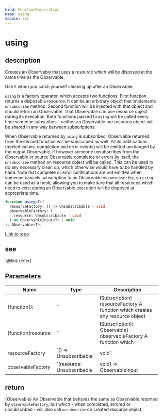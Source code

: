 ```yaml
---
kind: FunctionDeclaration
name: using
module: src
---
```


# using

## description

Creates an Observable that uses a resource which will be disposed at the same time as the Observable.

<span class="informal">Use it when you catch yourself cleaning up after an Observable.</span>

`using` is a factory operator, which accepts two functions. First function returns a disposable resource.
It can be an arbitrary object that implements `unsubscribe` method. Second function will be injected with
that object and should return an Observable. That Observable can use resource object during its execution.
Both functions passed to `using` will be called every time someone subscribes - neither an Observable nor
resource object will be shared in any way between subscriptions.

When Observable returned by `using` is subscribed, Observable returned from the second function will be subscribed
as well. All its notifications (nexted values, completion and error events) will be emitted unchanged by the output
Observable. If however someone unsubscribes from the Observable or source Observable completes or errors by itself,
the `unsubscribe` method on resource object will be called. This can be used to do any necessary clean up, which
otherwise would have to be handled by hand. Note that complete or error notifications are not emitted when someone
cancels subscription to an Observable via `unsubscribe`, so `using` can be used as a hook, allowing you to make
sure that all resources which need to exist during an Observable execution will be disposed at appropriate time.

```ts
function using<T>(
  resourceFactory: () => Unsubscribable | void,
  observableFactory: (
    resource: Unsubscribable | void
  ) => ObservableInput<T> | void
): Observable<T>;
```

[Link to repo](https://github.com/ReactiveX/rxjs/blob/master/src/internal/observable/using.ts#L34-L63)

## see

{@link defer}

## Parameters

| Name                | Type                       | Description                                                                 |
| ------------------- | -------------------------- | --------------------------------------------------------------------------- |
| {function():        | ``                         | ISubscription} resourceFactory A function which creates any resource object |
| {function(resource: | ``                         | ISubscription): Observable<T>} observableFactory A function which           |
| resourceFactory     | `() => Unsubscribable      | void`                                                                       |  |
| observableFactory   | `(resource: Unsubscribable | void) => ObservableInput<T>                                                 | void` |  |

## return

{Observable<T>} An Observable that behaves the same as Observable returned by `observableFactory`, but
which - when completed, errored or unsubscribed - will also call `unsubscribe` on created resource object.

